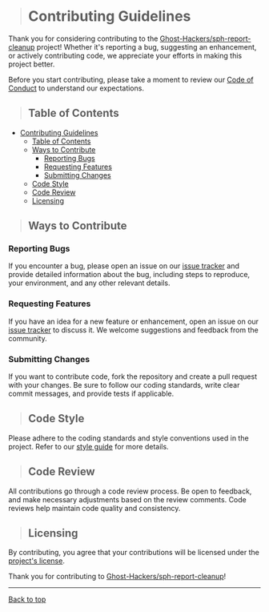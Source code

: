 > # Contributing Guidelines

Thank you for considering contributing to the [Ghost-Hackers/sph-report-cleanup](https://github.com/Ghost-Hackers/sph-report-cleanup) project! Whether it's reporting a bug, suggesting an enhancement, or actively contributing code, we appreciate your efforts in making this project better.

Before you start contributing, please take a moment to review our [Code of Conduct](CODE_OF_CONDUCT.md) to understand our expectations.

> ## Table of Contents

- [Contributing Guidelines](#contributing-guidelines)
  - [Table of Contents](#table-of-contents)
  - [Ways to Contribute](#ways-to-contribute)
    - [Reporting Bugs](#reporting-bugs)
    - [Requesting Features](#requesting-features)
    - [Submitting Changes](#submitting-changes)
  - [Code Style](#code-style)
  - [Code Review](#code-review)
  - [Licensing](#licensing)

> ## Ways to Contribute

### Reporting Bugs

If you encounter a bug, please open an issue on our [issue tracker](https://github.com/Ghost-Hackers/sph-report-cleanup/issues) and provide detailed information about the bug, including steps to reproduce, your environment, and any other relevant details.

### Requesting Features

If you have an idea for a new feature or enhancement, open an issue on our [issue tracker](https://github.com/Ghost-Hackers/sph-report-cleanup/issues) to discuss it. We welcome suggestions and feedback from the community.

### Submitting Changes

If you want to contribute code, fork the repository and create a pull request with your changes. Be sure to follow our coding standards, write clear commit messages, and provide tests if applicable.

> ## Code Style

Please adhere to the coding standards and style conventions used in the project. Refer to our [style guide](/docs/guides/ethereal-style-codex.md) for more details.

> ## Code Review

All contributions go through a code review process. Be open to feedback, and make necessary adjustments based on the review comments. Code reviews help maintain code quality and consistency.

> ## Licensing

By contributing, you agree that your contributions will be licensed under the [project's license](LICENSE).

Thank you for contributing to [Ghost-Hackers/sph-report-cleanup](https://github.com/Ghost-Hackers/sph-report-cleanup)!

---
[Back to top](#contributing-guidelines)